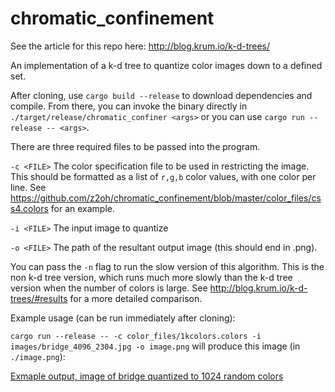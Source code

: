 # chromatic_confinement

See the article for this repo here: http://blog.krum.io/k-d-trees/

An implementation of a k-d tree to quantize color images down to a defined set.

After cloning, use `cargo build --release` to download dependencies and compile. From there, you can invoke the binary directly in `./target/release/chromatic_confiner <args>` or you can use `cargo run --release -- <args>`.

There are three required files to be passed into the program.

`-c <FILE>` The color specification file to be used in restricting the image. This should be formatted as a list of `r,g,b` color values, with one color per line. See https://github.com/z2oh/chromatic_confinement/blob/master/color_files/css4.colors for an example.

`-i <FILE>` The input image to quantize

`-o <FILE>` The path of the resultant output image (this should end in .png).

You can pass the `-n` flag to run the slow version of this algorithm. This is the non k-d tree version, which runs much more slowly than the k-d tree version when the number of colors is large. See http://blog.krum.io/k-d-trees/#results for a more detailed comparison.

Example usage (can be run immediately after cloning):

`cargo run --release -- -c color_files/1kcolors.colors -i images/bridge_4096_2304.jpg -o image.png` will produce this image (in `./image.png`):

[Exmaple output, image of bridge quantized to 1024 random colors](example_out/image.png)
